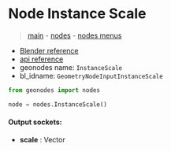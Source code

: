 # Node Instance Scale

> [main](../structure.md) - [nodes](nodes.md) - [nodes menus](nodes_menus.md)

- [Blender reference](https://docs.blender.org/manual/en/latest/modeling/geometry_nodes/instances/instance_scale.html)
- [api reference](https://docs.blender.org/api/current/bpy.types.GeometryNodeInputInstanceScale.html)
- geonodes name: `InstanceScale`
- bl_idname: `GeometryNodeInputInstanceScale`

```python
from geonodes import nodes

node = nodes.InstanceScale()
```

#### Output sockets:

- **scale** : Vector


